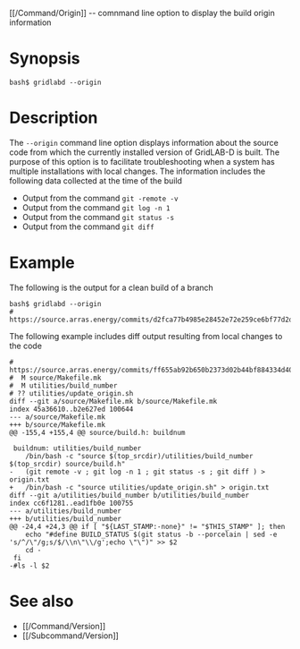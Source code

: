 [[/Command/Origin]] -- comnmand line option to display the build origin information

# Synopsis

~~~
bash$ gridlabd --origin
~~~

# Description

The `--origin` command line option displays information about the source code from which the currently installed version of GridLAB-D is built.  The purpose of this option is to facilitate troubleshooting when a system has multiple installations with local changes. The information includes the following data collected at the time of the build
- Output from the command `git -remote -v`
- Output from the command `git log -n 1`
- Output from the command `git status -s`
- Output from the command `git diff`

# Example

The following is the output for a clean build of a branch

~~~
bash$ gridlabd --origin
# https://source.arras.energy/commits/d2fca77b4985e28452e72e259ce6bf77d2d454b1
~~~

The following example includes diff output resulting from local changes to the code

~~~
# https://source.arras.energy/commits/ff655ab92b650b2373d02b44bf884334d40faf06
#  M source/Makefile.mk
#  M utilities/build_number
# ?? utilities/update_origin.sh
diff --git a/source/Makefile.mk b/source/Makefile.mk
index 45a36610..b2e627ed 100644
--- a/source/Makefile.mk
+++ b/source/Makefile.mk
@@ -155,4 +155,4 @@ source/build.h: buildnum

 buildnum: utilities/build_number
 	/bin/bash -c "source $(top_srcdir)/utilities/build_number $(top_srcdir) source/build.h"
-	(git remote -v ; git log -n 1 ; git status -s ; git diff ) > origin.txt
+	/bin/bash -c "source utilities/update_origin.sh" > origin.txt
diff --git a/utilities/build_number b/utilities/build_number
index cc6f1281..ead1fb0e 100755
--- a/utilities/build_number
+++ b/utilities/build_number
@@ -24,4 +24,3 @@ if [ "${LAST_STAMP:-none}" != "$THIS_STAMP" ]; then
 	echo "#define BUILD_STATUS $(git status -b --porcelain | sed -e 's/^/\"/g;s/$/\\n\"\\/g';echo \"\")" >> $2
 	cd -
 fi
-#ls -l $2
~~~

# See also

* [[/Command/Version]]
* [[/Subcommand/Version]]
